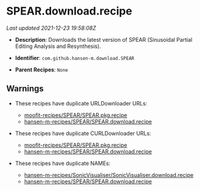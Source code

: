 # SPEAR.download.recipe

_Last updated 2021-12-23 19:58:08Z_

- **Description**: Downloads the latest version of SPEAR (Sinusoidal Partial Editing Analysis and Resynthesis).

- **Identifier**: `com.github.hansen-m.download.SPEAR`

- **Parent Recipes**: `None`

## Warnings

- These recipes have duplicate URLDownloader URLs:
    - [moofit-recipes/SPEAR/SPEAR.pkg.recipe](/autopkg-dupe-tracker/moofit-recipes/SPEAR/SPEAR.pkg.recipe)
    - [hansen-m-recipes/SPEAR/SPEAR.download.recipe](/autopkg-dupe-tracker/hansen-m-recipes/SPEAR/SPEAR.download.recipe)

- These recipes have duplicate CURLDownloader URLs:
    - [moofit-recipes/SPEAR/SPEAR.pkg.recipe](/autopkg-dupe-tracker/moofit-recipes/SPEAR/SPEAR.pkg.recipe)
    - [hansen-m-recipes/SPEAR/SPEAR.download.recipe](/autopkg-dupe-tracker/hansen-m-recipes/SPEAR/SPEAR.download.recipe)

- These recipes have duplicate NAMEs:
    - [hansen-m-recipes/SonicVisualiser/SonicVisualiser.download.recipe](/autopkg-dupe-tracker/hansen-m-recipes/SonicVisualiser/SonicVisualiser.download.recipe)
    - [hansen-m-recipes/SPEAR/SPEAR.download.recipe](/autopkg-dupe-tracker/hansen-m-recipes/SPEAR/SPEAR.download.recipe)